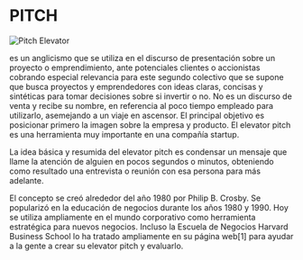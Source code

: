 
# PITCH

![Pitch Elevator](https://d3t4nwcgmfrp9x.cloudfront.net/upload/como%E2%80%8B-%E2%80%8Bredactar%E2%80%8B-%E2%80%8Bun%E2%80%8B-%E2%80%8Belevator%E2%80%8B-%E2%80%8Bpitch%E2%80%8B-%E2%80%8Bganador%E2%80%8B-%E2%80%8Ben%E2%80%8B-%E2%80%8B7%E2%80%8B-%E2%80%8Bpasos-643x342.jpg)

es un anglicismo que se utiliza en el discurso de presentación sobre un proyecto o emprendimiento, ante potenciales clientes o accionistas cobrando especial relevancia para este segundo colectivo que se supone que busca proyectos y emprendedores con ideas claras, concisas y sintéticas para tomar decisiones sobre si invertir o no. No es un discurso de venta y recibe su nombre, en referencia al poco tiempo empleado para utilizarlo, asemejando a un viaje en ascensor. El principal objetivo es posicionar primero la imagen sobre la empresa y producto. El elevator pitch es una herramienta muy importante en una compañía startup.

La idea básica y resumida del elevator pitch es condensar un mensaje que llame la atención de alguien en pocos segundos o minutos, obteniendo como resultado una entrevista o reunión con esa persona para más adelante.

El concepto se creó alrededor del año 1980 por Philip B. Crosby. Se popularizó en la educación de negocios durante los años 1980 y 1990. Hoy se utiliza ampliamente en el mundo corporativo como herramienta estratégica para nuevos negocios. Incluso la Escuela de Negocios Harvard Business School lo ha tratado ampliamente en su página web[1]​ para ayudar a la gente a crear su elevator pitch y evaluarlo.
